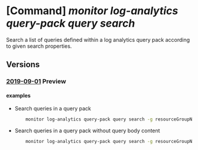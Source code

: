 # [Command] _monitor log-analytics query-pack query search_

Search a list of queries defined within a log analytics query pack according to given search properties.

## Versions

### [2019-09-01](/Resources/mgmt-plane/L3N1YnNjcmlwdGlvbnMve30vcmVzb3VyY2Vncm91cHMve30vcHJvdmlkZXJzL21pY3Jvc29mdC5vcGVyYXRpb25hbGluc2lnaHRzL3F1ZXJ5cGFja3Mve30vcXVlcmllcy9zZWFyY2g=/2019-09-01.xml) **Preview**

<!-- mgmt-plane /subscriptions/{}/resourcegroups/{}/providers/microsoft.operationalinsights/querypacks/{}/queries/search 2019-09-01 -->

#### examples

- Search queries in a query pack
    ```bash
        monitor log-analytics query-pack query search -g resourceGroupName --query-pack-name queryPackName --categories network --resource-types microsoft.insights/autoscalesettings --solutions networkmonitoring --tags version="[v2021-12-01]"
    ```

- Search queries in a query pack without query body content
    ```bash
        monitor log-analytics query-pack query search -g resourceGroupName --query-pack-name queryPackName --categories network --resource-types microsoft.insights/autoscalesettings --solutions networkmonitoring --tags version="[v2021-12-01]" --include-body false
    ```

